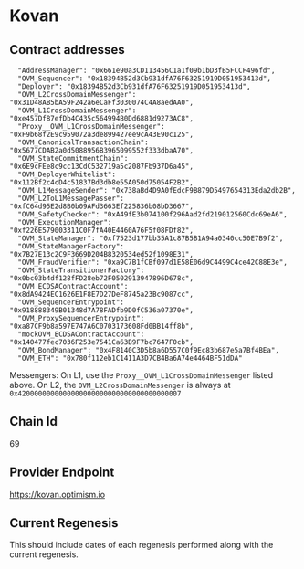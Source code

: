 # Kovan

## Contract addresses
```
  "AddressManager": "0x661e90a3CD113456C1a1f09b1bD3fB5FCCF496fd",
  "OVM_Sequencer": "0x18394B52d3Cb931dfA76F63251919D051953413d",
  "Deployer": "0x18394B52d3Cb931dfA76F63251919D051953413d",
  "OVM_L2CrossDomainMessenger": "0x31D48AB5bA59F242a6eCaFf3030074C4A8aedAA0",
  "OVM_L1CrossDomainMessenger": "0xe457Df87efDb4C435c564994B0Dd6881d9273AC8",
  "Proxy__OVM_L1CrossDomainMessenger": "0xF9b68f2E9c959072a3de899427ee9cA43E90c125",
  "OVM_CanonicalTransactionChain": "0x5677CDAB2a0d5088956B3965099552f333dbaA70",
  "OVM_StateCommitmentChain": "0x6E9cFEe8c9cc13CdC532719a5c2087Fb937D6a45",
  "OVM_DeployerWhitelist": "0x112Bf2c4cD4c51837Bd3db8e55A050d75054F2B2",
  "OVM_L1MessageSender": "0x738aBd4D9A0fEdcF9B879D5497654313Eda2db2B",
  "OVM_L2ToL1MessagePasser": "0xfC64d95E2d8B0b09AFd3663Ef225836b08bD3667",
  "OVM_SafetyChecker": "0xA49fE3b074100f296Aad2fd219012560Cdc69eA6",
  "OVM_ExecutionManager": "0xf226E579003311C0F7fA40E4460A76F5f08FDf82",
  "OVM_StateManager": "0xf7523d177bb35A1c87B5B1A94a0340cc50E7B9f2",
  "OVM_StateManagerFactory": "0x7B27E13c2C9F3669D204B8320534ed52f1098E31",
  "OVM_FraudVerifier": "0xa9C7B1fCBf097d1E58E06d9C4499C4ce42C88E3e",
  "OVM_StateTransitionerFactory": "0x0bc03b4df128fFD28eb72F0502913947896D678c",
  "OVM_ECDSAContractAccount": "0x8dA9424EC1626E1F8E7D27DeF8745a23Bc9087cc",
  "OVM_SequencerEntrypoint": "0x918888349B01348d7A78FADfb9D0fC536a07370e",
  "OVM_ProxySequencerEntrypoint": "0xa87CF9b8a597E747A6C0703173608Fd0BB14ff8b",
  "mockOVM_ECDSAContractAccount": "0x140477fec7036F253e7541Ca63B9F7bc7647F0cb",
  "OVM_BondManager": "0x4F8140C3D5b8a6D557C0f9Ec83b687e5a7Bf4BEa",
  "OVM_ETH": "0x780f112eb1C1411A3D7CB4Ba6A74e4464BF51dDA"
```
Messengers:
On L1, use the `Proxy__OVM_L1CrossDomainMessenger` listed above. 
On L2, the `OVM_L2CrossDomainMessenger` is always at `0x4200000000000000000000000000000000000007`

## Chain Id
69

## Provider Endpoint

https://kovan.optimism.io

## Current Regenesis

This should include dates of each regenesis performed along with
the current regenesis.
